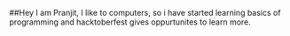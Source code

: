 ##Hey I am Pranjit, I like to computers, so i have started learning basics of programming and hacktoberfest gives oppurtunites to learn more.
